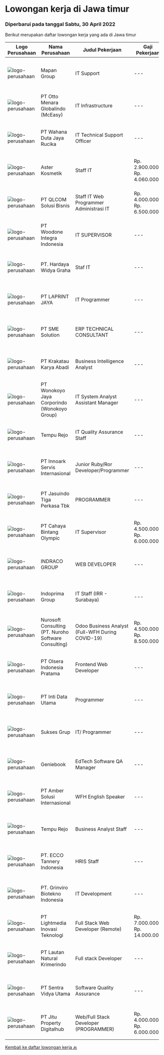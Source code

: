 
  # Lowongan kerja di Jawa timur

  ### Diperbarui pada tanggal Sabtu, 30 April 2022

  Berikut merupakan daftar lowongan kerja yang ada di Jawa timur

  |Logo Perusahaan | Nama Perusahaan | Judul Pekerjaan | Gaji Pekerjaan | Lokasi | Deskripsi | Tanggal diunggah | Pranala |
  | -------------- | --------------- | --------------- | --------- | --------- | -------------- | ------- | ----------- |
  |![logo-perusahaan](https://image-service-cdn.seek.com.au/470a7d61d5a3399f6ba34f865cbcf7a9dc2e3fc5/ee4dce1061f3f616224767ad58cb2fc751b8d2dc)|Mapan Group|IT Support|---|Jawa Timur|Deskripsi Pekerjaan Menyelesaikan permasalahan peralatan, aplikasi dan jaringan komputer dan jaringan Outlet, serta memastikan hardware dan software...|Jumat, 29 April 2022|https://www.jobstreet.co.id/id/job/it-support-3870733?token=0~11670dd2-ce5c-446d-b46a-511ff596866c&sectionRank=1&jobId=jobstreet-id-job-3870733|
|![logo-perusahaan](https://image-service-cdn.seek.com.au/f315f0c605a36ea3a033e6abb5c67515d4b00ff5/ee4dce1061f3f616224767ad58cb2fc751b8d2dc)|PT Otto Menara Globalindo (McEasy)|IT Infrastructure|---|Jakarta Raya|Merancang, mengawasi, dan berpartisipasi dalam penerapan teknologi dan platform yang mendukung infrastruktur data. Membuat desain dari infrastruktur...|Kamis, 28 April 2022|https://www.jobstreet.co.id/id/job/it-infrastructure-3869947?token=0~11670dd2-ce5c-446d-b46a-511ff596866c&sectionRank=2&jobId=jobstreet-id-job-3869947|
|![logo-perusahaan](https://image-service-cdn.seek.com.au/6817c8a3c444c1e13a676752a3dfc726d47c4332/ee4dce1061f3f616224767ad58cb2fc751b8d2dc)|PT Wahana Duta Jaya Rucika|IT Technical Support Officer|---|Jawa Timur|Bertindak sebagai 1st level support untuk layanan IT yang digunakan. Memeriksa dan memastikan komputer (PC &amp; Laptop), temasuk Operating System dan...|Jumat, 29 April 2022|https://www.jobstreet.co.id/id/job/it-technical-support-officer-3870302?token=0~11670dd2-ce5c-446d-b46a-511ff596866c&sectionRank=3&jobId=jobstreet-id-job-3870302|
|![logo-perusahaan](https://image-service-cdn.seek.com.au/bf67d60914750e47c638e5b9c27f9f208fb76b10/ee4dce1061f3f616224767ad58cb2fc751b8d2dc)|Aster Kosmetik|Staff IT|Rp. 2.900.000-Rp. 4.060.000|Malang|Kualifikasi :1. Usia Maksimal 30 tahun2. Pendidikan minimal SMA / D3 (Jurusan sistem informasi &amp; sejenis)3. Menguasai bahasa pemrograman4....|Kamis, 28 April 2022|https://www.jobstreet.co.id/id/job/staff-it-3869282?token=0~11670dd2-ce5c-446d-b46a-511ff596866c&sectionRank=4&jobId=jobstreet-id-job-3869282|
|![logo-perusahaan](https://image-service-cdn.seek.com.au/4a1b46d1f1768168a4b76fea2aa31ff3898de406/ee4dce1061f3f616224767ad58cb2fc751b8d2dc)|PT QLCOM Solusi Bisnis|Staff IT  Web Programmer  Administrasi IT|Rp. 4.000.000-Rp. 6.500.000|Surabaya|Butuh Cepat dan Urgent, Divisi IT Perusahaan yang sedang berkembang pesat, untuk posisi Staff, Programmer, Admin, Bulan Mei 2022 Wawancara Final :Usia...|Jumat, 29 April 2022|https://www.jobstreet.co.id/id/job/staff-it-web-programmer-administrasi-it-3870867?token=0~11670dd2-ce5c-446d-b46a-511ff596866c&sectionRank=5&jobId=jobstreet-id-job-3870867|
|![logo-perusahaan](https://image-service-cdn.seek.com.au/f667e59bbb92a32bb68aca7e49a942d05f0ed5c1/ee4dce1061f3f616224767ad58cb2fc751b8d2dc)|PT Woodone Integra Indonesia|IT SUPERVISOR|---|Sidoarjo|Maksimal Usia 35 Tahun Pendidikan Minimal S1 dibidang IT Minimal memiliki 2 tahun pengalaman kerja di bidang yang sama Menguasai Fullstack Software...|Kamis, 28 April 2022|https://www.jobstreet.co.id/id/job/it-supervisor-3854805?token=0~11670dd2-ce5c-446d-b46a-511ff596866c&sectionRank=6&jobId=jobstreet-id-job-3854805|
|![logo-perusahaan](https://image-service-cdn.seek.com.au/159d40e7f932f047b23f5ee614d8f1d6fa7b3b89/ee4dce1061f3f616224767ad58cb2fc751b8d2dc)|PT. Hardaya Widya Graha|Staf IT|---|Surabaya|Usia maksimal 28 tahun Minimal S1 Teknik Informatika Menguasai Bahasa Inggris Pengalaman minimal 1 tahun sebagai Staf IT / IT Support Mampu membuat...|Rabu, 27 April 2022|https://www.jobstreet.co.id/id/job/staf-it-3868360?token=0~11670dd2-ce5c-446d-b46a-511ff596866c&sectionRank=7&jobId=jobstreet-id-job-3868360|
|![logo-perusahaan](https://image-service-cdn.seek.com.au/52ef4afb9b12e9a943d6f98618c9fd87475c1900/ee4dce1061f3f616224767ad58cb2fc751b8d2dc)|PT LAPRINT JAYA|IT Programmer|---|Surabaya|Membuat aplikasi Web/ Mobile baik offline maupun online untuk segala keperluan perkantoran Melakukan percobaan menjalankan program dan aplikasi...|Kamis, 28 April 2022|https://www.jobstreet.co.id/id/job/it-programmer-3854164?token=0~11670dd2-ce5c-446d-b46a-511ff596866c&sectionRank=8&jobId=jobstreet-id-job-3854164|
|![logo-perusahaan](https://image-service-cdn.seek.com.au/157ab2ba400395a501b645fc3726d4694ded17b3/ee4dce1061f3f616224767ad58cb2fc751b8d2dc)|PT SME Solution|ERP TECHNICAL CONSULTANT|---|Surabaya|REQUIREMENT : Will be based in Semarang (SMG), or Surabaya (SBY) Bachelor Degree (S1) from reputable university majoring in: Informatics Engineering /...|Jumat, 29 April 2022|https://www.jobstreet.co.id/id/job/erp-technical-consultant-3861033?token=0~11670dd2-ce5c-446d-b46a-511ff596866c&sectionRank=9&jobId=jobstreet-id-job-3861033|
|![logo-perusahaan](https://image-service-cdn.seek.com.au/b2d1f3ffed82713bb6c2c91fa675bbfd0cfb2ac6/ee4dce1061f3f616224767ad58cb2fc751b8d2dc)|PT Krakatau Karya Abadi|Business Intelligence Analyst|---|Surabaya|Business Intelligence Analyst Surabaya, IndonesiaAbout SuperWe are a group of business enthusiasts, scientists, communicators, designers, productive...|Jumat, 29 April 2022|https://www.jobstreet.co.id/id/job/business-intelligence-analyst-3856467?token=0~11670dd2-ce5c-446d-b46a-511ff596866c&sectionRank=10&jobId=jobstreet-id-job-3856467|
|![logo-perusahaan](https://image-service-cdn.seek.com.au/d7d6519ff0ea41880103e5a0bad98dd126d6a4bd/ee4dce1061f3f616224767ad58cb2fc751b8d2dc)|PT Wonokoyo Jaya Corporindo (Wonokoyo Group)|IT System Analyst Assistant Manager|---|Surabaya|Mengelola teknologi informasi dan sistem komputer Memastikan kesiapan dan ketersediaan sistem komputer / aplikasi dalam lingkungan perusahaan Membuat...|Rabu, 27 April 2022|https://www.jobstreet.co.id/id/job/it-system-analyst-assistant-manager-3868677?token=0~11670dd2-ce5c-446d-b46a-511ff596866c&sectionRank=11&jobId=jobstreet-id-job-3868677|
|![logo-perusahaan](https://image-service-cdn.seek.com.au/8932e17cb34d89f6929d34387320dc9282a595ab/ee4dce1061f3f616224767ad58cb2fc751b8d2dc)|Tempu Rejo|IT Quality Assurance Staff|---|Jember|Job Descriptions: Meet deadlines by breaking up the development process into attainable testing goals and relaying any issues back to the development...|Jumat, 29 April 2022|https://www.jobstreet.co.id/id/job/it-quality-assurance-staff-3855379?token=0~11670dd2-ce5c-446d-b46a-511ff596866c&sectionRank=12&jobId=jobstreet-id-job-3855379|
|![logo-perusahaan](https://image-service-cdn.seek.com.au/5f8b109dba2d1bd12e0f98858b63c67a0c0b684e/ee4dce1061f3f616224767ad58cb2fc751b8d2dc)|PT Innoark Servis Internasional|Junior Ruby/Ror Developer/Programmer|---|Batam|Responsibilities: - Working on project-based requirements- Providing solution for issues-Work with the technical and product team to develop company...|Jumat, 29 April 2022|https://www.jobstreet.co.id/id/job/junior-ruby-ror-developer-programmer-3870654?token=0~11670dd2-ce5c-446d-b46a-511ff596866c&sectionRank=13&jobId=jobstreet-id-job-3870654|
|![logo-perusahaan](https://image-service-cdn.seek.com.au/f9cd043f1011fee386470591649d3e30b502df59/ee4dce1061f3f616224767ad58cb2fc751b8d2dc)|PT Jasuindo Tiga Perkasa Tbk|PROGRAMMER|---|Sidoarjo|Kualifikasi : Pendidikan minimal S1 Teknik Informatika/Sistem Informasi/Ilmu  Komputer/Teknik Komputer...|Kamis, 28 April 2022|https://www.jobstreet.co.id/id/job/programmer-3860332?token=0~11670dd2-ce5c-446d-b46a-511ff596866c&sectionRank=14&jobId=jobstreet-id-job-3860332|
|![logo-perusahaan](https://image-service-cdn.seek.com.au/09294ae3a523b15296375a776c66783ebf066b0b/ee4dce1061f3f616224767ad58cb2fc751b8d2dc)|PT Cahaya Bintang Olympic|IT Supervisor|Rp. 4.500.000-Rp. 6.000.000|Jawa Timur|Deskripsi PekerjaanKualifikasi : Maksimal Usia 35 Tahun Pendidikan Minimal S1 Teknik Informatika Berpengalaman di posisi yang sama minimal 3 Tahun...|Selasa, 26 April 2022|https://www.jobstreet.co.id/id/job/it-supervisor-3866672?token=0~11670dd2-ce5c-446d-b46a-511ff596866c&sectionRank=15&jobId=jobstreet-id-job-3866672|
|![logo-perusahaan](https://image-service-cdn.seek.com.au/86fd82651f5c9f8351952075fcacc6d47d7f8db4/ee4dce1061f3f616224767ad58cb2fc751b8d2dc)|INDRACO GROUP|WEB DEVELOPER|---|Surabaya|KUALIFIKASI: Usia Maksimal 40 tahun Pengalaman minimal 2 tahun Minimal lulusan S1 Menguasai/familiar dengan PHP, MySQL, HTML, CSS, Photoshop, Corel,...|Kamis, 28 April 2022|https://www.jobstreet.co.id/id/job/web-developer-3869394?token=0~11670dd2-ce5c-446d-b46a-511ff596866c&sectionRank=16&jobId=jobstreet-id-job-3869394|
|![logo-perusahaan](https://image-service-cdn.seek.com.au/98db6d222e30b3390f5b0f1a69701ee0a17b6b20/ee4dce1061f3f616224767ad58cb2fc751b8d2dc)|Indoprima Group|IT Staff (IRR - Surabaya)|---|Surabaya|Requirement : Maximum 30 years old At least had Associate Degree or Bachelor Degree in IT/Technical Information with GPA minimum. 3,00 from reputable...|Rabu, 27 April 2022|https://www.jobstreet.co.id/id/job/it-staff-irr-surabaya-3867846?token=0~11670dd2-ce5c-446d-b46a-511ff596866c&sectionRank=17&jobId=jobstreet-id-job-3867846|
|![logo-perusahaan](https://image-service-cdn.seek.com.au/80d9f9357b1a2e56b4a86927c47c40f644df9ce9/ee4dce1061f3f616224767ad58cb2fc751b8d2dc)|Nurosoft Consulting (PT. Nuroho Software Consulting)|Odoo Business Analyst (Full-WFH During COVID-19)|Rp. 4.500.000-Rp. 8.500.000|Surabaya|Responsibilities Analyze customer business processes, write specifications, and suggest solutions Implement the agreed solutions Write test cases and...|Jumat, 29 April 2022|https://www.jobstreet.co.id/id/job/odoo-business-analyst-full-wfh-during-covid-19-3856662?token=0~11670dd2-ce5c-446d-b46a-511ff596866c&sectionRank=18&jobId=jobstreet-id-job-3856662|
|![logo-perusahaan](https://image-service-cdn.seek.com.au/90e9bb2e5bcac40b68d491aafb34203d371349a1/ee4dce1061f3f616224767ad58cb2fc751b8d2dc)|PT Olsera Indonesia Pratama|Frontend Web Developer|---|Jakarta Raya|Responsibilities: Development in an AGILE environment Create good product with accessibility and security compliance Create good product with...|Kamis, 28 April 2022|https://www.jobstreet.co.id/id/job/frontend-web-developer-3854349?token=0~11670dd2-ce5c-446d-b46a-511ff596866c&sectionRank=19&jobId=jobstreet-id-job-3854349|
|![logo-perusahaan](https://image-service-cdn.seek.com.au/2af8b146c853b9c417946dab68ed8a8b2cdb93d9/ee4dce1061f3f616224767ad58cb2fc751b8d2dc)|PT Inti Data Utama|Programmer|---|Surabaya|General Requirements: Graduated minimum (D3/S1) from engineering or business discipline such as Software Engineering/ Information Systems/ Computer...|Kamis, 28 April 2022|https://www.jobstreet.co.id/id/job/programmer-3869741?token=0~11670dd2-ce5c-446d-b46a-511ff596866c&sectionRank=20&jobId=jobstreet-id-job-3869741|
|![logo-perusahaan](https://image-service-cdn.seek.com.au/85dc8f1c12b766d0c0b3fbd7544f0a5bf3da490f/ee4dce1061f3f616224767ad58cb2fc751b8d2dc)|Sukses Grup|IT/ Programmer|---|Surabaya|Kualifikasi : Pendidikan minimal S1 Informatika Komputer Sistem Informasi Menguasai bahasa pemograman minimal PHP dan MySQL Disiplin,Teliti dan...|Selasa, 26 April 2022|https://www.jobstreet.co.id/id/job/it-programmer-3867152?token=0~11670dd2-ce5c-446d-b46a-511ff596866c&sectionRank=21&jobId=jobstreet-id-job-3867152|
|![logo-perusahaan](https://image-service-cdn.seek.com.au/13804b394dc9a5ab5665090f631e1e655e021f78/ee4dce1061f3f616224767ad58cb2fc751b8d2dc)|Geniebook|EdTech Software QA Manager|---|Surabaya|Loved by over 150,000 users, Geniebook is a powerful suite of online learning products designed to help students accelerate their academic performance...|Jumat, 29 April 2022|https://www.jobstreet.co.id/id/job/edtech-software-qa-manager-9432764/origin/sg?token=0~11670dd2-ce5c-446d-b46a-511ff596866c&sectionRank=22&jobId=jobstreet-sg-job-9432764|
|![logo-perusahaan](https://i.ibb.co/sqvTCh9/112815900-stock-vector-no-image-available-icon-flat-vector.webp)|PT Amber Solusi Internasional|WFH English Speaker|---|Jakarta Raya|Working hour starting 8 PM - 5 AM WIB (starts in evening)Will be supporting USA based companyWorking days and national holidays are following USA...|Kamis, 28 April 2022|https://www.jobstreet.co.id/id/job/wfh-english-speaker-3869260?token=0~11670dd2-ce5c-446d-b46a-511ff596866c&sectionRank=23&jobId=jobstreet-id-job-3869260|
|![logo-perusahaan](https://image-service-cdn.seek.com.au/8932e17cb34d89f6929d34387320dc9282a595ab/ee4dce1061f3f616224767ad58cb2fc751b8d2dc)|Tempu Rejo|Business Analyst Staff|---|Jember|Job Descriptions: Handle user requests by collecting detailed user requirements, analyzing the requirements, and can give proposed solutions. Conduct...|Jumat, 29 April 2022|https://www.jobstreet.co.id/id/job/business-analyst-staff-3856238?token=0~11670dd2-ce5c-446d-b46a-511ff596866c&sectionRank=24&jobId=jobstreet-id-job-3856238|
|![logo-perusahaan](https://image-service-cdn.seek.com.au/2d82ebb10b44fa2f6d31de4f5f136a05c107a885/ee4dce1061f3f616224767ad58cb2fc751b8d2dc)|PT. ECCO Tannery Indonesia|HRIS Staff|---|Jawa Timur|Responsibilities : To ensure proper and accurate maintenance of the company’s Employee Master Data Information in SAP System. Prepare monthly...|Kamis, 28 April 2022|https://www.jobstreet.co.id/id/job/hris-staff-3869144?token=0~11670dd2-ce5c-446d-b46a-511ff596866c&sectionRank=25&jobId=jobstreet-id-job-3869144|
|![logo-perusahaan](https://image-service-cdn.seek.com.au/66821140834a53c532360563c3fcd55bbf381709/ee4dce1061f3f616224767ad58cb2fc751b8d2dc)|PT. Grinviro Biotekno Indonesia|IT Development|---|Jakarta Raya|Deskripsi Pekerjaan : Membuat dan mendesign program sesuai kebutuhan perusahaan Melakukan perubahan program sesuai perkembangan dan kebutuhan...|Selasa, 26 April 2022|https://www.jobstreet.co.id/id/job/it-development-3850596?token=0~11670dd2-ce5c-446d-b46a-511ff596866c&sectionRank=26&jobId=jobstreet-id-job-3850596|
|![logo-perusahaan](https://image-service-cdn.seek.com.au/cdb64de8640d7650dcabd2c416ccdb3e90e05936/ee4dce1061f3f616224767ad58cb2fc751b8d2dc)|PT Lightmedia Inovasi Teknologi|Full Stack Web Developer (Remote)|Rp. 7.000.000-Rp. 14.000.000|Jawa Tengah|Responsibilities:  Design and develop web applications from the existing framework Develop, test, and support technical solutions across a full-stack...|Kamis, 28 April 2022|https://www.jobstreet.co.id/id/job/full-stack-web-developer-remote-3869948?token=0~11670dd2-ce5c-446d-b46a-511ff596866c&sectionRank=27&jobId=jobstreet-id-job-3869948|
|![logo-perusahaan](https://image-service-cdn.seek.com.au/b748981387a7675e8ba20c556661ea6420f5e17f/ee4dce1061f3f616224767ad58cb2fc751b8d2dc)|PT Lautan Natural Krimerindo|Full stack Developer|---|Mojokerto|Membangun aplikasi baik web maupun mobile (Android) untuk membantu data collection dan operasional perusahaan. Mengidentifikasi, mendesign, dan...|Kamis, 28 April 2022|https://www.jobstreet.co.id/id/job/full-stack-developer-3859198?token=0~11670dd2-ce5c-446d-b46a-511ff596866c&sectionRank=28&jobId=jobstreet-id-job-3859198|
|![logo-perusahaan](https://image-service-cdn.seek.com.au/8c42b48609d4bb354e67f19d01ae1f4c43213352/ee4dce1061f3f616224767ad58cb2fc751b8d2dc)|PT Sentra Vidya Utama|Software Quality Assurance|---|Surabaya|Review requirements, specifications, and technical design documents to provide timely and meaningful feedback Create detailed, comprehensive, and...|Kamis, 28 April 2022|https://www.jobstreet.co.id/id/job/software-quality-assurance-3854173?token=0~11670dd2-ce5c-446d-b46a-511ff596866c&sectionRank=29&jobId=jobstreet-id-job-3854173|
|![logo-perusahaan](https://image-service-cdn.seek.com.au/3553993baf5fd64928092c4fdd6fb5590132d617/ee4dce1061f3f616224767ad58cb2fc751b8d2dc)|PT Jitu Property Digitalhub|Web/Full Stack Developer (PROGRAMMER)|Rp. 4.000.000-Rp. 6.000.000|Malang|Web / Full Stack Developer – KOTA MALANG Excelsoft Technology adalah perusahaan yang bergerak di bidang Software Engineering, Consulting, dan...|Rabu, 27 April 2022|https://www.jobstreet.co.id/id/job/web-full-stack-developer-programmer-3858231?token=0~11670dd2-ce5c-446d-b46a-511ff596866c&sectionRank=30&jobId=jobstreet-id-job-3858231|


  [Kembali ke daftar lowongan kerja 🔙](../README.md#daftar-lowongan-kerja)
  